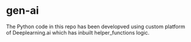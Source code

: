 # gen-ai
The Python code in this repo has been developved using custom platform of Deeplearning.ai which has inbuilt helper_functions logic. 
